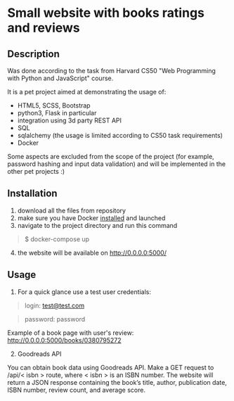 # Small website with books ratings and reviews

## Description

Was done according to the task from Harvard CS50 "Web Programming with Python and JavaScript" course.

It is a pet project aimed at demonstrating the usage of:
- HTML5, SCSS, Bootstrap
- python3, Flask in particular
- integration using 3d party REST API
- SQL
- sqlalchemy (the usage is limited according to CS50 task requirements)
- Docker

Some aspects are excluded from the scope of the project (for example, password hashing and input data validation) and will be implemented in the other pet projects :)

## Installation

1. download all the files from repository
2. make sure you have Docker [installed](https://docs.docker.com/get-docker/) and launched
3. navigate to the project directory and run this command
> $ docker-compose up

4. the website will be available on http://0.0.0.0:5000/

## Usage

1. For a quick glance use a test user credentials:

> login: test@test.com

> password: password

Example of a book page with user's review:
http://0.0.0.0:5000/books/0380795272

2. Goodreads API

You can obtain book data using Goodreads API.
Make a GET request to /api/< isbn > route, where < isbn > is an ISBN number. The website will return a JSON response containing the book’s title, author, publication date, ISBN number, review count, and average score.
